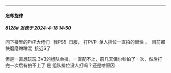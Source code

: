 ﻿
*****

####  忘却旋律  
##### 8128#       发表于 2024-4-18 14:50

问下楼里的PVP大佬们   我PS5  日服， 打PVP  单人排位一直拍的很快 ，  目前都快磨磨蹭蹭混  接近S了

但是一直想玩玩 3V3的组队单排，一直配不上，前几天偶尔秒拍了一次，然后打完一次后有拍不上了 是 组队排位没人打吗？还是啥原因

